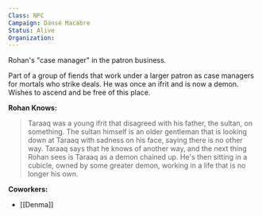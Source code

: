 ```yaml
---
Class: NPC
Campaign: Danse Macabre
Status: Alive
Organization:
---
```

Rohan's "case manager" in the patron business.

Part of a group of fiends that work under a larger patron as case managers for mortals who strike deals. He was once an ifrit and is now a demon. Wishes to ascend and be free of this place.

**Rohan Knows:**
>Taraaq was a young ifrit that disagreed with his father, the sultan, on something. The sultan himself is an older gentleman that is looking down at Taraaq with sadness on his face, saying there is no other way. Taraaq says that he knows of another way, and the next thing Rohan sees is Taraaq as a demon chained up. He's then sitting in a cubicle, owned by some greater demon, working in a life that is no longer his own.

**Coworkers:**
- [[Denma]]